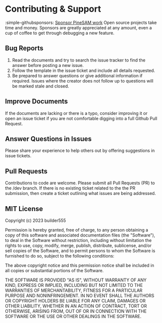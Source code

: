 # Contributing & Support

:simple-githubsponsors: [Sponsor PineSAM work](https://github.com/sponsors/builder555)
Open source projects take time and money. Sponsors are greatly appreciated at any amount, even a cup of coffee to get through debugging a new feature.

## Bug Reports

1. Read the documents and try to search the issue tracker to find the answer before posting a new issue.
2. Follow the template in the issue ticket and include all details requested.
3. Be prepared to answer questions or give additional information if required. Issues where the creator does not follow up to questions will be marked stale and closed.

## Improve Documents

If the documents are lacking or there is a typo, consider improving it or open an issue ticket if you are not comfortable digging into a full Github Pull Request.

## Answer Questions in Issues

Please share your experience to help others out by offering suggestions in issue tickets.

## Pull Requests

Contributions to code are welcome. Please submit all Pull Requests (PR) to the /dev branch. If there is no existing ticket related to the the PR submission, then create a ticket outlining what issues are being addressed.


## MIT License

Copyright (c) 2023 builder555

Permission is hereby granted, free of charge, to any person obtaining a copy
of this software and associated documentation files (the "Software"), to deal
in the Software without restriction, including without limitation the rights
to use, copy, modify, merge, publish, distribute, sublicense, and/or sell
copies of the Software, and to permit persons to whom the Software is
furnished to do so, subject to the following conditions:

The above copyright notice and this permission notice shall be included in all
copies or substantial portions of the Software.

THE SOFTWARE IS PROVIDED "AS IS", WITHOUT WARRANTY OF ANY KIND, EXPRESS OR
IMPLIED, INCLUDING BUT NOT LIMITED TO THE WARRANTIES OF MERCHANTABILITY,
FITNESS FOR A PARTICULAR PURPOSE AND NONINFRINGEMENT. IN NO EVENT SHALL THE
AUTHORS OR COPYRIGHT HOLDERS BE LIABLE FOR ANY CLAIM, DAMAGES OR OTHER
LIABILITY, WHETHER IN AN ACTION OF CONTRACT, TORT OR OTHERWISE, ARISING FROM,
OUT OF OR IN CONNECTION WITH THE SOFTWARE OR THE USE OR OTHER DEALINGS IN THE
SOFTWARE.
